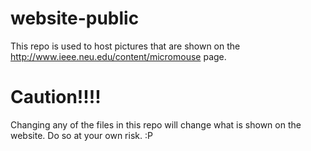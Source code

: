 # website-public
This repo is used to host pictures that are shown on the <a href="http://www.ieee.neu.edu/content/micromouse">http://www.ieee.neu.edu/content/micromouse</a> page.

# Caution!!!!
Changing any of the files in this repo will change what is shown on the website. Do so at your own risk. :P
